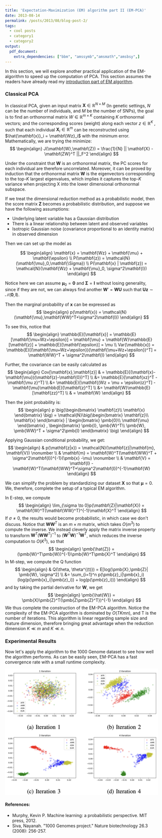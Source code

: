 ```yaml
---
title: 'Expectation-Maximization (EM) algorithm part II (EM-PCA)'
date: 2013-08-14
permalink: /posts/2013/08/blog-post-2/
tags:
  - cool posts
  - category1
  - category2
output: 
  pdf_document:
    extra_dependencies: ["bbm", "amssymb","amsmath","amsbsy",]
---
```


In this section, we will explore another practical application of the EM-algorithm to speed up the computation of PCA. This section assumes the readers have already read my [introduction part of EM algorithm](https://fboyang.github.io/posts/2022/04/blog-post-1/).


### Classical PCA

In classical PCA, given an input matrix $\mathbf{X} \in \mathbb{R}^{N \times M}$ (In genetic settings, $N$ can be the number of individuals, and $M$ be the number of SNPs), the goal is to find an orthonormal matrix 
$W \in \mathbb{R}^{m\times K}$ containing $K$ orthonormal vectors; and the corresponding scores (weight) along each
vector $z \in \mathbb{R}^K$ , such that each individual $\mathbf{X}_i \in \mathbb{R}^m$ can
be reconstructed using $\hat{\mathbf{x}}_i = \mathbf{Wz}_i$ with the minimum error.
Mathematically, we are trying the minimize:
$$
\begin{align}
J(\mathbf{W},\mathbf{Z}) = \frac{1}{N} || \mathbf{X} - \mathbf{ZW}^T ||_F^2
\end{align}
$$

Under the constraint that $\mathbf{W}$ is an orthonormal matrix, the PC
scores for each individual are therefore uncorrelated. Moreover, it can
be proved by induction that the orthonormal matrix $\mathbf{W}$ is the
eigenvectors corresponding to the top-$K$ largest eigenvalues, which implies it captures the top-$K$ variance when projecting X into the lower dimensional orthonormal subspace.

If we treat the dimensional reduction method as a probabilistic model, then the score matrix $\mathbf{Z}$ becomes a probabilistic distribution, and suppose we have the following assumptions:

- Underlying latent variable has a Gaussian distribution
- There is a linear relationship between latent and observed variables
- Isotropic Gaussian noise (covariance proportional to an identity matrix) in observed dimension

Then we can set up the model as 

$$
\begin{align}
\mathbf{x} = \mathbf{Wz} + \mathbf{\mu} + \mathbf{\epsilon} \\
P(\mathbf{z}) = \mathcal{N}(\mathbf{\mu}_0,\mathbf{\Sigma}) \\
P(\mathbf{x} | \mathbf{z}) =  \mathcal{N}(\mathbf{Wz} + \mathbf{\mu}_0, \sigma^2\mathbf{I})
\end{align}
$$

Notice here we can assume $\mathbf{\mu}_0 = \pmb{0}$ and $\mathbf{\Sigma} = \mathbf{I}$ without losing generality, since if they are not, we can always find another $\mathbf{W}' = \mathbf{WU}$ such that $\mathbf{Uz} \sim \mathcal{N}(\pmb{0},\mathbf{I})$.

Then the marginal probability of $\mathbf{x}$ can be expressed as 
$$
\begin{align}
  p(\mathbf{x}) = \mathcal{N}(\mathbf{\mu},\mathbf{WW}^T+\sigma^2\mathbf{I})
\end{align}
$$

To see this, notice that
$$
\begin{align}
\mathbb{E}[\mathbf{x}] = \mathbb{E}[\mathbf{\mu+Wz+\epsilon}] = \mathbf{\mu} + \mathbf{W}\mathbb{E}[\mathbf{z}] + \mathbb{E}[\mathbf{\epsilon}] = \mu \\
Var(\mathbb{x}) = \mathbb{E}[(\mathbf{\mu+Wz+\epsilon})(\mathbf{\mu+Wz+\epsilon})^T] = \mathbf{WW}^T + \sigma^2\mathbf{I}
\end{align}
$$

Further, the covariance can be easily calculated as 
$$
\begin{align}
  Cov[\mathbf{x},\mathbf{z}] & = \mathbb{E}[(\mathbf{x}-\mathbf{\mu})(\mathbf{z}-\mathbf{0})^T] \\ &= \mathbb{E}[\mathbf{xz}^T - \mathbf{\mu z}^T] \\ &= \mathbb{E}[\mathbf{(Wz + \mu + \epsilon)z}^T] - \mathbf{\mu}\mathbb{E}[\mathbf{z}^T]  \\ &= \mathbf{W}\mathbb{E}[\mathbf{zz}^T] \\ & = \mathbf{W}
\end{align}
$$

Then the joint probability is:
$$
\begin{align}
    p \big(\begin{bmatrix}
\mathbf{z}\\
\mathbf{x}
\end{bmatrix} \big)
 = \mathcal{N}\big(\begin{bmatrix}
\mathbf{z}\\
\mathbf{x}
\end{bmatrix} | \begin{bmatrix}
\pmb{0}\\
\mathbf{\mu}
\end{bmatrix}
,
\begin{bmatrix}
\pmb{I}, \pmb{W}^T\\
\pmb{W}, \pmb{WW}^T + \sigma^2\pmb{I}
\end{bmatrix} \big)
\end{align}
$$

Applying Gaussian conditional probability, we get:
$$
\begin{align}
    & p(\mathbf{z|x}) = \mathcal{N}(\mathbf{z}|\mathbf{m}, \mathbf{V}) \nonumber \\
    & \mathbf{m}  =  \mathbf{W}^T(\mathbf{WW}^T + \sigma^2\mathbf{I})^{-1}(\pmb{x} -\mu) \nonumber \\
    & \mathbf{V} =  \mathbf{I} - \mathbf{W}^T(\mathbf{WW}^T+\sigma^2\mathbf{I})^{-1}\mathbf{W}
\end{align}
$$

We can simplify the problem by standardizing our dataset $\pmb{X}$ so that $\pmb{\mu} = 0$. We, therefore, complete the setup of a typical EM algorithm.

In E-step, we compute 
$$
\begin{align}
 \lim_{\sigma \to 0}p(\mathbf{Z}|\mathbf{X}) = \mathbf{W}^T(\mathbf{WW}^T)^{-1}\mathbf{X}^T 
\end{align}
$$
If  $\sigma \neq 0$, the results would become probabilistic, in which case we don't discuss. Notice that $\pmb{WW}^T$ is an $m \times m$ matrix, which takes $O(m^3)$ to compute the inverse. We instead cleverly apply the matrix inverse property to transform $\pmb{W}^T(\pmb{WW}^T)^{-1}$ to $(\pmb{W}^T\pmb{W})^{-1}\pmb{W}^T$, which reduces the inverse computation to $O(K^3)$, so that
$$
\begin{align}
    \pmb{\hat{Z}} = (\pmb{W}^T\pmb{W})^{-1}\pmb{W}^T\pmb{X}^T 
\end{align}
$$
In M-step, we compute the Q function
$$
\begin{align}
    & Q(\theta, \theta^{(t)}) = E[log(\pmb{X},\pmb{Z}| \pmb{W}, \sigma^2]  \\ &= \sum_{i=1}^n p(\pmb{z}_i|\pmb{x}_i)(log(p(\pmb{x}_i|\pmb{z}_i)) + log(p(\pmb{z}_i)))
\end{align}
$$
and by taking the partial derivative for $\pmb{W}$, we get
$$
\begin{align}
    \pmb{\hat{W}} = \pmb{X}\pmb{Z}^T(\pmb{Z\pmb{Z}^T})^{-1}
\end{align}
$$
We thus complete the construction of the EM-PCA algorithm.
Notice the complexity of the EM-PCA algorithm is dominated by $O(TKmn)$, and T is the number of iterations. This algorithm is linear regarding sample size and feature dimension, therefore bringing great advantage when the reduction dimension $K \ll m$ and  $K \ll n$.

### Experimental Results

Now let's apply the algorithm to the 1000 Genome dataset to see how well the algorithm performs. As can be easily seen, EM-PCA has a fast convergence rate with a small runtime complexity.

![Ancestry inference using EM-PCA algorithm](/images/EM/em-pca.png)

#### References:
- Murphy, Kevin P. Machine learning: a probabilistic perspective. MIT press, 2012.
- Siva, Nayanah. "1000 Genomes project." Nature biotechnology 26.3 (2008): 256-257.


